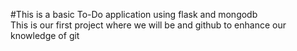 #This is a basic To-Do application using flask and mongodb 
<br>
This is our first project where we will be and github to enhance our knowledge of git 
